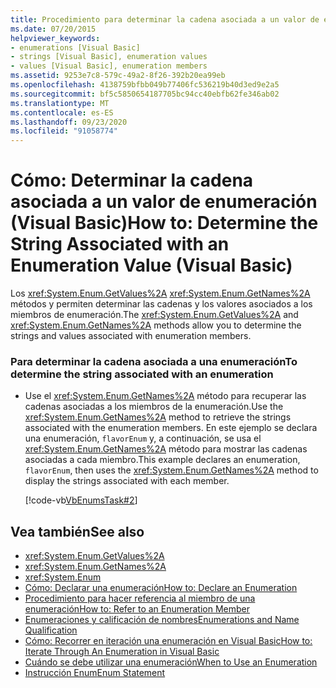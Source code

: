 ```yaml
---
title: Procedimiento para determinar la cadena asociada a un valor de enumeración
ms.date: 07/20/2015
helpviewer_keywords:
- enumerations [Visual Basic]
- strings [Visual Basic], enumeration values
- values [Visual Basic], enumeration members
ms.assetid: 9253e7c8-579c-49a2-8f26-392b20ea99eb
ms.openlocfilehash: 4138759bfbb049b77406fc536219b40d3ed9e2a5
ms.sourcegitcommit: bf5c5850654187705bc94cc40ebfb62fe346ab02
ms.translationtype: MT
ms.contentlocale: es-ES
ms.lasthandoff: 09/23/2020
ms.locfileid: "91058774"
---
```

# <a name="how-to-determine-the-string-associated-with-an-enumeration-value-visual-basic"></a><span data-ttu-id="37f83-102">Cómo: Determinar la cadena asociada a un valor de enumeración (Visual Basic)</span><span class="sxs-lookup"><span data-stu-id="37f83-102">How to: Determine the String Associated with an Enumeration Value (Visual Basic)</span></span>

<span data-ttu-id="37f83-103">Los <xref:System.Enum.GetValues%2A> <xref:System.Enum.GetNames%2A> métodos y permiten determinar las cadenas y los valores asociados a los miembros de enumeración.</span><span class="sxs-lookup"><span data-stu-id="37f83-103">The <xref:System.Enum.GetValues%2A> and <xref:System.Enum.GetNames%2A> methods allow you to determine the strings and values associated with enumeration members.</span></span>  
  
### <a name="to-determine-the-string-associated-with-an-enumeration"></a><span data-ttu-id="37f83-104">Para determinar la cadena asociada a una enumeración</span><span class="sxs-lookup"><span data-stu-id="37f83-104">To determine the string associated with an enumeration</span></span>  
  
- <span data-ttu-id="37f83-105">Use el <xref:System.Enum.GetNames%2A> método para recuperar las cadenas asociadas a los miembros de la enumeración.</span><span class="sxs-lookup"><span data-stu-id="37f83-105">Use the <xref:System.Enum.GetNames%2A> method to retrieve the strings associated with the enumeration members.</span></span> <span data-ttu-id="37f83-106">En este ejemplo se declara una enumeración, `flavorEnum` y, a continuación, se usa el <xref:System.Enum.GetNames%2A> método para mostrar las cadenas asociadas a cada miembro.</span><span class="sxs-lookup"><span data-stu-id="37f83-106">This example declares an enumeration, `flavorEnum`, then uses the <xref:System.Enum.GetNames%2A> method to display the strings associated with each member.</span></span>  
  
     [!code-vb[VbEnumsTask#2](~/samples/snippets/visualbasic/VS_Snippets_VBCSharp/VbEnumsTask/VB/Class2.vb#2)]  
  
## <a name="see-also"></a><span data-ttu-id="37f83-107">Vea también</span><span class="sxs-lookup"><span data-stu-id="37f83-107">See also</span></span>

- <xref:System.Enum.GetValues%2A>
- <xref:System.Enum.GetNames%2A>
- <xref:System.Enum>
- [<span data-ttu-id="37f83-108">Cómo: Declarar una enumeración</span><span class="sxs-lookup"><span data-stu-id="37f83-108">How to: Declare an Enumeration</span></span>](how-to-declare-enumerations.md)
- [<span data-ttu-id="37f83-109">Procedimiento para hacer referencia al miembro de una enumeración</span><span class="sxs-lookup"><span data-stu-id="37f83-109">How to: Refer to an Enumeration Member</span></span>](how-to-refer-to-an-enumeration-member.md)
- [<span data-ttu-id="37f83-110">Enumeraciones y calificación de nombres</span><span class="sxs-lookup"><span data-stu-id="37f83-110">Enumerations and Name Qualification</span></span>](enumerations-and-name-qualification.md)
- [<span data-ttu-id="37f83-111">Cómo: Recorrer en iteración una enumeración en Visual Basic</span><span class="sxs-lookup"><span data-stu-id="37f83-111">How to: Iterate Through An Enumeration in Visual Basic</span></span>](how-to-iterate-through-an-enumeration.md)
- [<span data-ttu-id="37f83-112">Cuándo se debe utilizar una enumeración</span><span class="sxs-lookup"><span data-stu-id="37f83-112">When to Use an Enumeration</span></span>](when-to-use-an-enumeration.md)
- [<span data-ttu-id="37f83-113">Instrucción Enum</span><span class="sxs-lookup"><span data-stu-id="37f83-113">Enum Statement</span></span>](../../../language-reference/statements/enum-statement.md)
